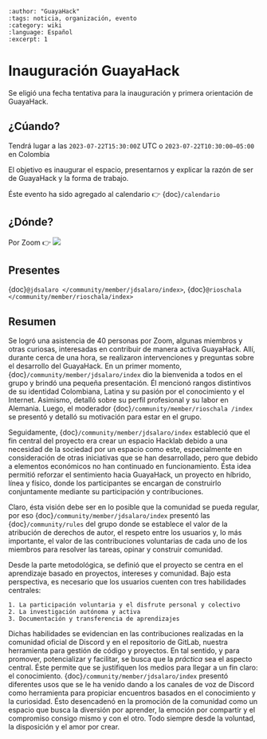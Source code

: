 ```{post} 2023-06-30
:author: "GuayaHack"
:tags: noticia, organización, evento
:category: wiki
:language: Español
:excerpt: 1
```

# Inauguración GuayaHack

Se eligió una fecha tentativa para la inauguración y primera orientación de GuayaHack.

## ¿Cúando?

Tendrá lugar a las `2023‐07‐22T15:30:00Z` UTC o `2023‐07‐22T10:30:00−05:00` en Colombia 

El objetivo es inaugurar el espacio, presentarnos y explicar la razón de ser de GuayaHack y la forma de trabajo.

Éste evento ha sido agregado al calendario 👉 {doc}`/calendario`

## ¿Dónde?

Por Zoom 👉 <a target="_blank" href="https://calendar.google.com/calendar/event?action=TEMPLATE&amp;tmeid=N3U2bTNjZHYxbzMwNW50aTJrdGk0OTBwbTggZ3VheWFoYWNrQG0&amp;tmsrc=guayahack%40gmail.com"><img border="0" src="https://www.google.com/calendar/images/ext/gc_button1_es.gif"></a>

## Presentes 

{doc}`@jdsalaro </community/member/jdsalaro/index>`, {doc}`@rioschala </community/member/rioschala/index>`

## Resumen

Se logró una asistencia de 40 personas por Zoom, algunas miembros y otras curiosas, interesadas en contribuir de manera activa GuayaHack. Allí, durante cerca de una hora, se realizaron intervenciones y preguntas sobre el desarrollo del GuayaHack. En un primer momento, {doc}`/community/member/jdsalaro/index` dio la bienvenida a todos en el grupo y brindó una pequeña presentación. Él mencionó rangos distintivos de su identidad Colombiana, Latina y su pasión por el conocimiento y el Internet. Asimismo, detalló sobre su perfil profesional y su labor en Alemania.
Luego, el moderador {doc}`/community/member/rioschala /index` se presentó y detalló su motivación para estar en el grupo.

Seguidamente, {doc}`/community/member/jdsalaro/index` estableció que el fin central del proyecto era crear un espacio Hacklab debido a una necesidad de la sociedad por un espacio como este, especialmente en consideración de otras iniciativas que se han desarrollado, pero que debido a elementos económicos no han continuado en funcionamiento. Ésta idea permitió reforzar el sentimiento hacia GuayaHack, un proyecto en híbrido, línea y físico, donde los participantes se encargan de construirlo conjuntamente mediante su participación y contribuciones.
 
Claro, ésta visión debe ser en lo posible que la comunidad se pueda regular, por eso {doc}`/community/member/jdsalaro/index` presentó las {doc}`/community/rules` del grupo donde se establece el valor de la atribución de derechos de autor, el respeto entre los usuarios y, lo más importante, el valor de las contribuciones voluntarias de cada uno de los miembros para resolver las tareas, opinar y construir comunidad.
 
Desde la parte metodológica, se definió que el proyecto se centra en el aprendizaje basado en proyectos, intereses y comunidad. Bajo esta perspectiva, es necesario que los usuarios cuenten con tres habilidades centrales:

    1. La participación voluntaria y el disfrute personal y colectivo
    2. La investigación autónoma y activa
    3. Documentación y transferencia de aprendizajes

Dichas habilidades se evidencian en las contribuciones realizadas en la comunidad oficial de Discord y en el repositorio de GitLab, nuestra herramienta para gestión de código y proyectos. En tal sentido, y para promover, potencializar y facilitar, se busca que la *práctica* sea el aspecto central. Éste permite que se justifiquen los medios para llegar a un fin claro: el conocimiento. {doc}`/community/member/jdsalaro/index` presentó diferentes usos que se le ha venido dando a los canales de voz de Discord como herramienta para propiciar encuentros basados en el conocimiento y la curiosidad. Ésto desencadenó en la promoción de la comunidad como un espacio que busca la diversión por aprender, la emoción por compartir y el compromiso consigo mismo y con el otro. Todo siempre desde la voluntad, la disposición y el amor por crear.
